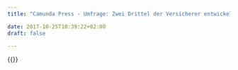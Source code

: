 ```yaml
---
title: "Camunda Press - Umfrage: Zwei Drittel der Versicherer entwickeln Software selbst | Camunda BPM"

date: 2017-10-25T10:39:22+02:00
draft: false

---
```

{{<press-single
title="Umfrage: Zwei Drittel der Versicherer entwickeln Software selbst"
text="<br><br>•	65 Prozent der Anbieter automatisieren ihre Abläufe<br>•	Jede zweite Versicherung will eigene Startups gründen<br>•	Assekuranzen müssen bei Schnittstellen (API) aufholen<br><br><br><br>__Berlin, 25. Juni 2019__ – Zwei von drei Versicherern in Deutschland wollen selber Software entwickeln. Mehr als die Hälfte hat damit schon begonnen, jede siebte steht kurz davor, das zu machen. Dabei werden sowohl bestehende IT-Abteilungen erweitert als auch neue Teams gegründet, die sich nur damit beschäftigen sollen. Die Branche macht sich so unabhängiger von Dienstleistern. Das ist das Ergebnis einer Umfrage der Software-Firma Camunda.<br><br>Eine eigene Software-Entwicklung erleichtert vielen Anbietern, bei neuen Angeboten zur digitalen Konkurrenz aufzuschließen. 65 Prozent der Assekuranzen arbeiten an besseren Apps und digitalen Abschlüssen. 61 Prozent investieren darin, gemeldete Schäden möglichst digital zu bearbeiten. Die Anbieter setzen dabei auch auf schnellere Abläufe. 64 Prozent wollen sowohl intern wie auch zum Kunden ihre Prozesse automatisieren. „Wer Software selbst entwickelt, kann viel schneller auf die Wünsche seiner Kunden reagieren“, sagt Jakob Freund, CEO von Camunda. „Unternehmen, die ihre digitalen Angebote nicht selbst herstellen können, geben ihre Zukunft aus der Hand.“<br><br>Die Assekuranzen gehen zudem mehr Experimente ein. 46 Prozent planen, schon bald eigene Startups zu gründen und so ihre digitalen Kompetenzen zu stärken. 31 Prozent gehören zu den Pionieren, die das schon getan haben. Sieben von zehn Versicherern arbeiten zudem bereits mit Insurtechs zusammen oder wollen das noch machen. Open Source spielt dabei auch eine immer stärkere Rolle. 39 Prozent arbeiten bereits mit quelloffener Software, weitere 19 Prozent planen damit. „Wer Software selbst entwickelt, kann mit Open Source das Know-how einer ganzen Community nutzen, um die eigenen Produkte zu verbessern“, so Jakob Freund.<br><br>Damit die alte und die neue Welt später zusammenwachsen können, müssen die Versicherer aber noch mehr tun. Gerade mal die Hälfte arbeitet beispielsweise daran, verschiedene digitale Angebote über Schnittstellen (API) miteinander zu verbinden. 40 Prozent der Anbieter beschäftigt sich damit noch überhaupt nicht. Immerhin wollen weitere zehn Prozent bald nachziehen. Das empfiehlt auch Camunda-Chef Jakob Freund: „Ein hochwertiger Technologie-Stack braucht Schnittstellen, damit sich die Prozesse auch dann end-to-end automatisieren lassen, wenn Partner dabei eingebunden werden müssen.“<br><br>__Über die Umfrage__<br><br>Im Mai 2019 hat Camunda 104 Führungskräfte und Projektleiter in Banken über die digitale Transformation befragt. Die Antworten wurden online gegeben. Die Ergebnisse können unter folgender Internetadresse angefordert werden: https://camunda.de/versicherung2019 <br><br>__Über Camunda__<br><br>Camunda ist ein Softwarehersteller, der Prozessautomatisierung neu erfindet. Zahlreiche Organisationen, darunter Deutsche Bahn, Deutsche Telekom und Zalando vertrauen auf Camunda, um ihre Kernprozesse im Zuge der digitalen Transformation zu automatisieren.<br>Mit seiner Open Source Plattform für Workflow und Decision Automation bringt Camunda Transparenz ins Tagesgeschäft und steigert die Performance, Zuverlässigkeit und Skalierbarkeit von Geschäftsprozessen, die über verteilte Systeme hinweg in hoher Frequenz ausgeführt werden. Von Deloitte mehrfach als eines der am schnellsten wachsenden IT-Unternehmen Deutschlands und Europas ausgezeichnet, ist Camunda mit seinem Hauptstandort in Berlin sowie mit Büros in San Francisco und Denver, USA, vertreten. Mehr Informationen unter https://camunda.com<br><br>__Pressekontakt:__<br><br>Deutschland:<br>Florian Bongartz<br>florian.bongartz@econ-news.de<br>+49 176 20250099<br><br>USA & International:<br>Jessica Jaffe, Sift Communications, Jessica.Jaffe@siftpr.com <br>Jill Reed, Sift Communications, Jill.Reed@siftpr.com <br><br>__Absender:__<br><br>Camunda Services GmbH<br>Zossener Straße 55-58<br>10961 Berlin<br>Amtsgericht Charlottenburg: HRB 113230 B<br>USt.-IdNr. DE 259 411 084<br>Geschäftsführer: Jakob Freund, Bernd Rücker<br><br>"
date="2019-06-25">}}